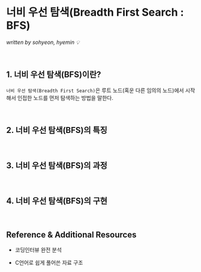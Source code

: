 # 너비 우선 탐색(Breadth First Search : BFS)
*written by sohyeon, hyemin 💡*

<br>

## 1. 너비 우선 탐색(BFS)이란?
`너비 우선 탐색(Breadth First Search)`은 루트 노드(혹운 다른 임의의 노드)에서 시작해서 인접한 노드를 먼저 탐색하는 방법을 말한다.  

<br>

## 2. 너비 우선 탐색(BFS)의 특징

<br>

## 3. 너비 우선 탐색(BFS)의 과정

<br>

## 4. 너비 우선 탐색(BFS)의 구현

<br>

## Reference & Additional Resources
* 코딩인터뷰 완전 분석  
  
* C언어로 쉽게 풀어쓴 자료 구조  

